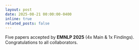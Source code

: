 ```yaml
---
layout: post
date: 2025-08-21 00:00:00-0400
inline: true
related_posts: false
---
```


Five papers accepted by **EMNLP 2025** (4x Main & 1x Findings). Congratulations to all collaborators.